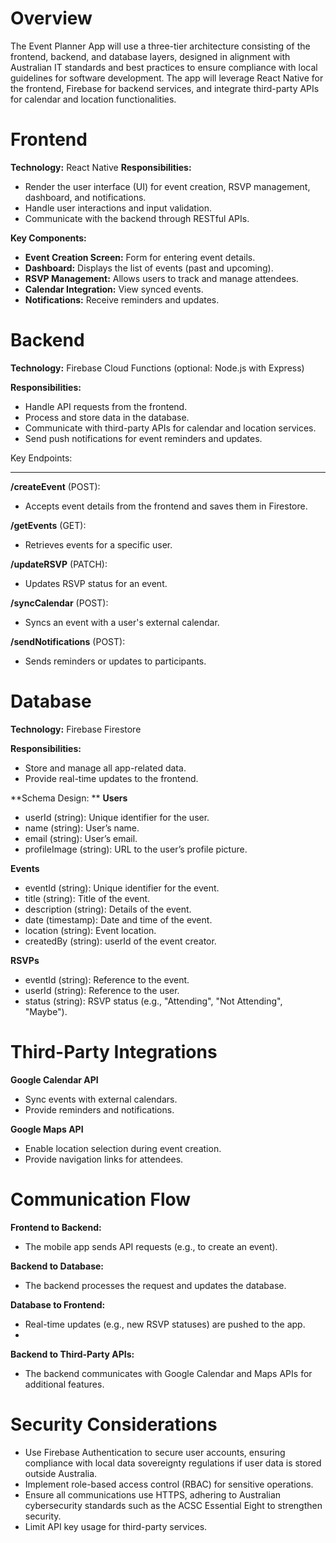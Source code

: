 # Overview
The Event Planner App will use a three-tier architecture consisting of the frontend, backend, and database layers, designed in alignment with Australian IT standards and best practices to ensure compliance with local guidelines for software development. The app will leverage React Native for the frontend, Firebase for backend services, and integrate third-party APIs for calendar and location functionalities.

# Frontend

**Technology:** React Native
**Responsibilities:**
- Render the user interface (UI) for event creation, RSVP management, dashboard, and notifications.
- Handle user interactions and input validation.
- Communicate with the backend through RESTful APIs.

**Key Components:**
- **Event Creation Screen:** Form for entering event details.
- **Dashboard:** Displays the list of events (past and upcoming).
- **RSVP Management:** Allows users to track and manage attendees.
- **Calendar Integration:** View synced events.
- **Notifications:** Receive reminders and updates.

# Backend

**Technology:** Firebase Cloud Functions (optional: Node.js with Express)

**Responsibilities:**
- Handle API requests from the frontend.
- Process and store data in the database.
- Communicate with third-party APIs for calendar and location services.
- Send push notifications for event reminders and updates.

Key Endpoints:
****
**/createEvent** (POST):
- Accepts event details from the frontend and saves them in Firestore.

**/getEvents** (GET):
- Retrieves events for a specific user.

**/updateRSVP** (PATCH):
- Updates RSVP status for an event.

**/syncCalendar** (POST):
- Syncs an event with a user's external calendar.

**/sendNotifications** (POST):
- Sends reminders or updates to participants.


# Database

**Technology:** Firebase Firestore

**Responsibilities:**
- Store and manage all app-related data.
- Provide real-time updates to the frontend.

**Schema Design:
**
  **Users**
  - userId (string): Unique identifier for the user.
  - name (string): User’s name.
  - email (string): User’s email.
  - profileImage (string): URL to the user’s profile picture.
  
  **Events**
  - eventId (string): Unique identifier for the event.
  - title (string): Title of the event.
  - description (string): Details of the event.
  - date (timestamp): Date and time of the event.
  - location (string): Event location.
  - createdBy (string): userId of the event creator.

  
  **RSVPs**
  - eventId (string): Reference to the event.
  - userId (string): Reference to the user.
  - status (string): RSVP status (e.g., "Attending", "Not Attending", "Maybe").

# Third-Party Integrations

**Google Calendar API**
  - Sync events with external calendars.
  - Provide reminders and notifications.

**Google Maps API**
- Enable location selection during event creation.
- Provide navigation links for attendees.

# Communication Flow

**Frontend to Backend:**
  - The mobile app sends API requests (e.g., to create an event).

**Backend to Database:**
 - The backend processes the request and updates the database.

**Database to Frontend:**
  - Real-time updates (e.g., new RSVP statuses) are pushed to the app.
  - 
**Backend to Third-Party APIs:**
- The backend communicates with Google Calendar and Maps APIs for additional features.

# Security Considerations
- Use Firebase Authentication to secure user accounts, ensuring compliance with local data sovereignty regulations if user data is stored outside Australia.
- Implement role-based access control (RBAC) for sensitive operations.
- Ensure all communications use HTTPS, adhering to Australian cybersecurity standards such as the ACSC Essential Eight to strengthen security.
- Limit API key usage for third-party services.
